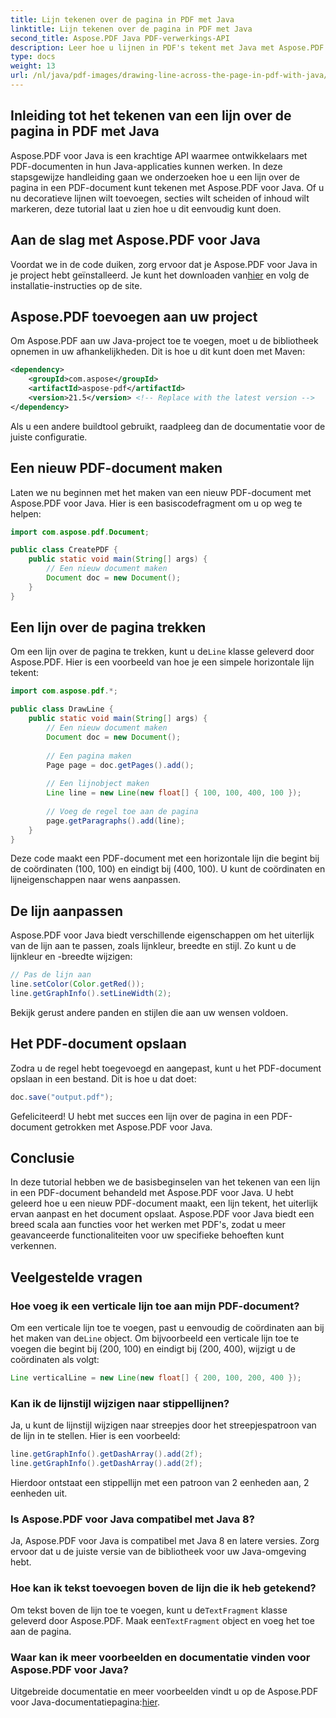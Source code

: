 ```yaml
---
title: Lijn tekenen over de pagina in PDF met Java
linktitle: Lijn tekenen over de pagina in PDF met Java
second_title: Aspose.PDF Java PDF-verwerkings-API
description: Leer hoe u lijnen in PDF's tekent met Java met Aspose.PDF voor Java. Stapsgewijze handleiding met broncode voor PDF-lijntekenen.
type: docs
weight: 13
url: /nl/java/pdf-images/drawing-line-across-the-page-in-pdf-with-java/
---
```


## Inleiding tot het tekenen van een lijn over de pagina in PDF met Java

Aspose.PDF voor Java is een krachtige API waarmee ontwikkelaars met PDF-documenten in hun Java-applicaties kunnen werken. In deze stapsgewijze handleiding gaan we onderzoeken hoe u een lijn over de pagina in een PDF-document kunt tekenen met Aspose.PDF voor Java. Of u nu decoratieve lijnen wilt toevoegen, secties wilt scheiden of inhoud wilt markeren, deze tutorial laat u zien hoe u dit eenvoudig kunt doen.

## Aan de slag met Aspose.PDF voor Java

Voordat we in de code duiken, zorg ervoor dat je Aspose.PDF voor Java in je project hebt geïnstalleerd. Je kunt het downloaden van[hier](https://releases.aspose.com/pdf/java/) en volg de installatie-instructies op de site.

## Aspose.PDF toevoegen aan uw project

Om Aspose.PDF aan uw Java-project toe te voegen, moet u de bibliotheek opnemen in uw afhankelijkheden. Dit is hoe u dit kunt doen met Maven:

```xml
<dependency>
    <groupId>com.aspose</groupId>
    <artifactId>aspose-pdf</artifactId>
    <version>21.5</version> <!-- Replace with the latest version -->
</dependency>
```

Als u een andere buildtool gebruikt, raadpleeg dan de documentatie voor de juiste configuratie.

## Een nieuw PDF-document maken

Laten we nu beginnen met het maken van een nieuw PDF-document met Aspose.PDF voor Java. Hier is een basiscodefragment om u op weg te helpen:

```java
import com.aspose.pdf.Document;

public class CreatePDF {
    public static void main(String[] args) {
        // Een nieuw document maken
        Document doc = new Document();
    }
}
```

## Een lijn over de pagina trekken

 Om een lijn over de pagina te trekken, kunt u de`Line` klasse geleverd door Aspose.PDF. Hier is een voorbeeld van hoe je een simpele horizontale lijn tekent:

```java
import com.aspose.pdf.*;

public class DrawLine {
    public static void main(String[] args) {
        // Een nieuw document maken
        Document doc = new Document();
        
        // Een pagina maken
        Page page = doc.getPages().add();
        
        // Een lijnobject maken
        Line line = new Line(new float[] { 100, 100, 400, 100 });
        
        // Voeg de regel toe aan de pagina
        page.getParagraphs().add(line);
    }
}
```

Deze code maakt een PDF-document met een horizontale lijn die begint bij de coördinaten (100, 100) en eindigt bij (400, 100). U kunt de coördinaten en lijneigenschappen naar wens aanpassen.

## De lijn aanpassen

Aspose.PDF voor Java biedt verschillende eigenschappen om het uiterlijk van de lijn aan te passen, zoals lijnkleur, breedte en stijl. Zo kunt u de lijnkleur en -breedte wijzigen:

```java
// Pas de lijn aan
line.setColor(Color.getRed());
line.getGraphInfo().setLineWidth(2);
```

Bekijk gerust andere panden en stijlen die aan uw wensen voldoen.

## Het PDF-document opslaan

Zodra u de regel hebt toegevoegd en aangepast, kunt u het PDF-document opslaan in een bestand. Dit is hoe u dat doet:

```java
doc.save("output.pdf");
```

Gefeliciteerd! U hebt met succes een lijn over de pagina in een PDF-document getrokken met Aspose.PDF voor Java.

## Conclusie

In deze tutorial hebben we de basisbeginselen van het tekenen van een lijn in een PDF-document behandeld met Aspose.PDF voor Java. U hebt geleerd hoe u een nieuw PDF-document maakt, een lijn tekent, het uiterlijk ervan aanpast en het document opslaat. Aspose.PDF voor Java biedt een breed scala aan functies voor het werken met PDF's, zodat u meer geavanceerde functionaliteiten voor uw specifieke behoeften kunt verkennen.

## Veelgestelde vragen

### Hoe voeg ik een verticale lijn toe aan mijn PDF-document?

Om een verticale lijn toe te voegen, past u eenvoudig de coördinaten aan bij het maken van de`Line` object. Om bijvoorbeeld een verticale lijn toe te voegen die begint bij (200, 100) en eindigt bij (200, 400), wijzigt u de coördinaten als volgt:

```java
Line verticalLine = new Line(new float[] { 200, 100, 200, 400 });
```

### Kan ik de lijnstijl wijzigen naar stippellijnen?

Ja, u kunt de lijnstijl wijzigen naar streepjes door het streepjespatroon van de lijn in te stellen. Hier is een voorbeeld:

```java
line.getGraphInfo().getDashArray().add(2f);
line.getGraphInfo().getDashArray().add(2f);
```

Hierdoor ontstaat een stippellijn met een patroon van 2 eenheden aan, 2 eenheden uit.

### Is Aspose.PDF voor Java compatibel met Java 8?

Ja, Aspose.PDF voor Java is compatibel met Java 8 en latere versies. Zorg ervoor dat u de juiste versie van de bibliotheek voor uw Java-omgeving hebt.

### Hoe kan ik tekst toevoegen boven de lijn die ik heb getekend?

 Om tekst boven de lijn toe te voegen, kunt u de`TextFragment` klasse geleverd door Aspose.PDF. Maak een`TextFragment` object en voeg het toe aan de pagina.

### Waar kan ik meer voorbeelden en documentatie vinden voor Aspose.PDF voor Java?

 Uitgebreide documentatie en meer voorbeelden vindt u op de Aspose.PDF voor Java-documentatiepagina:[hier](https://reference.aspose.com/pdf/java/).